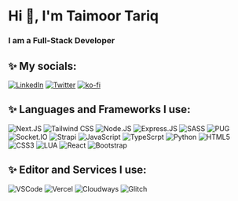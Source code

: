 # Hi 👋, I'm Taimoor Tariq
### I am a Full-Stack Developer
<!-- ![My GitHub stats](https://github-readme-stats.vercel.app/api?username=Taimoor-Tariq&show_icons=true)
![Top Langs](https://github-readme-stats.vercel.app/api/top-langs/?username=Taimoor-Tariq&layout=compact) -->

## ✨ My socials:
[![LinkedIn](https://img.shields.io/badge/LinkedIn-0077B5?style=for-the-badge&logo=linkedin&logoColor=white)](https://www.linkedin.com/in/MuhammadTaimoorTariq)
[![Twitter](https://img.shields.io/badge/Twitter-1DA1F2?style=for-the-badge&logo=twitter&logoColor=white)](https://twitter.com/_TaimoorTariq)
[![ko-fi](https://img.shields.io/badge/Ko--fi-F16061?style=for-the-badge&logo=ko-fi&logoColor=white)](https://ko-fi.com/C0C030IH9)

## ✨ Languages and Frameworks I use:
![Next.JS](https://img.shields.io/badge/next.js-000000?style=for-the-badge&logo=nextdotjs&logoColor=white)
![Tailwind CSS](https://img.shields.io/badge/Tailwind_CSS-38B2AC?style=for-the-badge&logo=tailwind-css&logoColor=white)
![Node.JS](https://img.shields.io/badge/Node.js-339933?style=for-the-badge&logo=nodedotjs&logoColor=white)
![Express.JS](https://img.shields.io/badge/Express.js-000000?style=for-the-badge&logo=express&logoColor=white)
![SASS](https://img.shields.io/badge/Sass-CC6699?style=for-the-badge&logo=sass&logoColor=white)
![PUG](https://img.shields.io/badge/Pug-E3C29B?style=for-the-badge&logo=pug&logoColor=black)
![Socket.IO](https://img.shields.io/badge/Socket.io-010101?&style=for-the-badge&logo=Socket.io&logoColor=white)
![Strapi](https://img.shields.io/badge/strapi-2e7eea?style=for-the-badge&logo=strapi&logoColor=white)
![JavaScript](https://img.shields.io/badge/JavaScript-323330?style=for-the-badge&logo=javascript&logoColor=F7DF1E)
![TypeScrpt](https://img.shields.io/badge/TypeScript-007ACC?style=for-the-badge&logo=typescript&logoColor=white)
![Python](https://img.shields.io/badge/Python-FFD43B?style=for-the-badge&logo=python&logoColor=blue)
![HTML5](https://img.shields.io/badge/HTML5-E34F26?style=for-the-badge&logo=html5&logoColor=white)
![CSS3](https://img.shields.io/badge/CSS3-1572B6?style=for-the-badge&logo=css3&logoColor=white)
![LUA](https://img.shields.io/badge/Lua-2C2D72?style=for-the-badge&logo=lua&logoColor=white)
![React](https://img.shields.io/badge/React-20232A?style=for-the-badge&logo=react&logoColor=61DAFB)
![Bootstrap](https://img.shields.io/badge/Bootstrap-563D7C?style=for-the-badge&logo=bootstrap&logoColor=white)

## ✨ Editor and Services I use:
![VSCode](https://img.shields.io/badge/Visual_Studio_Code-0078D4?style=for-the-badge&logo=visual%20studio%20code&logoColor=white)
![Vercel](https://img.shields.io/badge/Vercel-000000?style=for-the-badge&logo=Vercel&logoColor=white)
![Cloudways](https://img.shields.io/badge/Cloudways-2C39BD?style=for-the-badge&logo=Cloudways&logoColor=white)
![Glitch](https://img.shields.io/badge/Glitch-3333FF?style=for-the-badge&logo=Glitch&logoColor=white)

<!-- ## ✨ Featured Repos
[![Readme Card](https://github-readme-stats.vercel.app/api/pin/?username=Taimoor-Tariq&repo=BetterDiscordStuff)](https://github.com/Taimoor-Tariq/BetterDiscordStuff)
[![Readme Card](https://github-readme-stats.vercel.app/api/pin/?username=Taimoor-Tariq&repo=BetterDiscordStuff)](https://github.com/Taimoor-Tariq/BetterDiscordStuff) -->